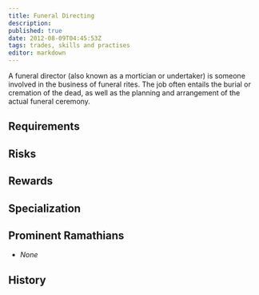 ```yaml
---
title: Funeral Directing
description:
published: true
date: 2012-08-09T04:45:53Z
tags: trades, skills and practises
editor: markdown
---
```


A funeral director (also known as a mortician or undertaker) is someone involved in the business of funeral rites. The job often entails the burial or cremation of the dead, as well as the planning and arrangement of the actual funeral ceremony.

## Requirements

## Risks

## Rewards

## Specialization

## Prominent Ramathians

- *None*

## History

